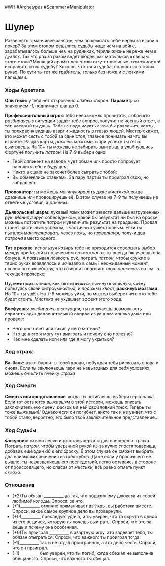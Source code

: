 #WH #Archetypes #Scammer #Manipulator 

# Шулер
Разве есть заманчивее занятие, чем пощекотать себе нервы за игрой в покер? За этим столом решались судьбы чаще чем на войне, зарабатывалось больше чем на рудниках, теряли жизнь не реже чем в дуэлях. Так что раз за разом ведёт людей, как мотыльков к свечам этого стола? Манящий аромат денег или отсутствие иных возможностей исправить свою судьбу? Хорошо, что твоя судьба, полностью в твоих руках. По сути ты тот же грабитель, только без ножа и с ловкими пальцами.

### Ходы Архетипа 

**Опытный:** у тебя нет откровенно слабых сторон.  **Параметр** со значением -1, поднимает шаг до 0.  

**Профессиональный игрок:** тебя невозможно прочитать,  любой кто *разбираясь в ситуации* задаст тебе вопрос, получит  не честный ответ, а тот, который ты дашь. Тебе не надо искать  с кем бы разложить карты, ты прекрасно видишь азарт и  жадность в глазах людей. Мастер скажет, кто может сесть с  тобой за один стол, главное понимать на что вы играете. Раздав  карты, *раскинь мозгами,* и при успехе ты легко выиграешь. На  10+ ты можешь не забирать выигрыш, а улыбнувшись Фортуне  получить *патрон.* На 7-9 выбери одно:  
- Твой оппонент на взводе, чует обман или просто  попробует насолить тебе в будущем;  
- Никто в сцене не захочет более сыграть с тобой;  
- Вы обменялись ставками. За пару партий ты проиграл  свою, но забрал его.  

**Провокатор:** ты можешь *манипулировать* даже *мистикой,*  когда дразнишь или провоцируешь её. В этом случае на 7-9 ты  получаешь не ответные условия, а *ранение.*  

**Дьявольский шарм:** лукавый язык может завести дальше  натруженных рук. *Манипулируя* собеседником, какой бы  результат ни был на броске, можешь потратить *патрон* и  увеличить результат на градацию. Провал станет частичным  успехом, а частичный успех полным. Если ты пытался  *манипулировать* через ложь, но *провалился,* получи два  *патрона* вместо одного.  

**Туз в рукаве:** используя *козырь* тебе не приходится  совершать выбор между прибавкой и получением  *возможности,* ты всегда получаешь оба бонуса. А показывая  ловкость рук, потрать *патрон,* чтобы оружие в твоих руках  появлялось и исчезало в самый неожиданный момент, словно  по волшебству, что позволит повысить твою *опасность* на шаг  в текущей проверке;  

**Ну, мне пора:** опиши, как ты пытаешься покинуть  опасную, сцену пользуясь своей хитроумностью, и *подожми  хвост,* **раскинув мозгами.** На 10+ ты ушёл. На 7-9 можешь  уйти, но мастер выберет чего это тебе будет стоить. *Мистика*  не ухудшает эффект этого хода.  

**Блефуешь:** *разбираясь в ситуации,* ты получаешь  возможность спросить один дополнительный вопрос из  данного списка даже при провале:  
- Чего оно хочет или какие у него мотивы?  
- Что ценного я могу тут выиграть и почему оно полезно?  
- Как мне сделать ноги или где я могу укрыться?

### Ход страха  
**Ва-банк:** азарт бурлит в твоей крови, побуждая тебя  рисковать снова и снова. Если ты заключаешь пари на  невыгодных для себя условиях, можешь очистить ячейку  *страха*

### Ход Смерти  
**Смерть или представление:** когда ты погибаешь, выбери  персонажа. Если тот останется *выжившим* в этой истории,  можешь описать заключительную сцену, раскрыв в ней свой  ловкий трюк. Теперь ты тоже *выживший!* Однако если он  погибнет, никто так и не узнает, что с тобой стало, вероятно,  это было твоё заключительное представление… 

### Ход Судьбы  
 **Фокусник:** натяни лески и расставь зеркала для очередного  трюка. Потрать *патрон,* чтобы уверенной рукой из-за кулис  *спасти* товарища, добавив ещё один d6 к его броску. В этом  случае он сможет выбрать два наивысших значения из трёх  кубов. Даже если у бросавшего не вышло, ты не разделяешь  его последствий, легко оставаясь в стороне от происходящего,  но спасая от *мистики,* всё равно отметь пункт *страха.*

### Отношения  
- (+2)Ты обязан \_\_\_\_\_\_\_\_\_\_ да так, что подарил ему джокера из  своей любимой колоды. Спроси, за что.  
- (+1)\_\_\_\_\_\_\_\_\_\_ отлично приманивает взгляды, вы работали  вместе. Спроси, какое самое крупное дело вы провернули.  
- (+0)\_\_\_\_\_\_\_\_\_\_ преследует удача, и ты уверен, что та скрыта в  одной из его вещичек, которую ты хочешь выиграть. Спроси,  что это за вещь и почему она особенная.  
- (+0)Ты проиграл \_\_\_\_\_\_\_\_\_\_ в азартную игру, это задевает тебя,  ты обязан отыграться. Спроси, что важного ты проиграл тогда.  
- (-1)\_\_\_\_\_\_\_\_\_\_ так и не отдал проигранное, а это дело чести.  Спроси, что он проиграл.  
- (-1)\_\_\_\_\_\_\_\_\_\_ был уверен, что ты погиб, когда сбежал не  выполнив обещанного. Спроси, что важного ты обещал. 
